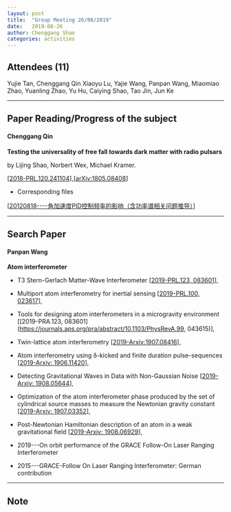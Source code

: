 ```yaml
---
layout: post
title:  "Group Meeting 26/08/2019"
date:   2019-08-26
author: Chenggang Shao
categories: activities
---
```


## Attendees (11)

Yujie Tan, Chenggang Qin Xiaoyu Lu, Yajie Wang, Panpan Wang, Miaomiao Zhao, Yuanling Zhao, Yu Hu, Caiying Shao, Tao Jin, Jun Ke

---

## Paper Reading/Progress of the subject

#### Chenggang Qin

**Testing the universality of free fall towards dark matter with radio pulsars**

by Lijing Shao, Norbert Wex, Michael Kramer. 

[[2018-PRL.120.241104](https://journals.aps.org/prl/abstract/10.1103/PhysRevLett.120.241104)],[[arXiv:1805.08408](https://arxiv.org/abs/1805.08408v1)]

- Corresponding files

[[20120818----角加速度PID控制频率的影响（含功率谱相关问题推导）](https://mail.163.com/js6/main.jsp?sid=FABTcnArCrcSAwSWBXrrqIVMjXErgZSA&df=unknow#module=read.ReadModule%7C%7B%22area%22%3A%22normal%22%2C%22isThread%22%3Afalse%2C%22viewType%22%3A%22%22%2C%22id%22%3A%22201%3A1tbiyQoY0lQHGBUtTgAAs0%22%2C%22fid%22%3A1%7D)]

---


## Search Paper 

#### Panpan Wang

**Atom interferometer**

- T3 Stern-Gerlach Matter-Wave Interferometer
[[2019-PRL.123, 083601](https://journals.aps.org/prl/abstract/10.1103/PhysRevLett.123.083601)], 

- Multiport atom interferometry for inertial sensing
[[2019-PRL.100, 023617](https://journals.aps.org/pra/abstract/10.1103/PhysRevA.100.023617)], 

- Tools for designing atom interferometers in a microgravity environment
[[2019-PRA.123, 083601](https://journals.aps.org/pra/abstract/10.1103/PhysRevA.99, 043615)],

- Twin-lattice atom interferometry
[[2019-Arxiv:1907.08416](https://arxiv.org/pdf/1907.08416.pdf)], 

- Atom interferometry using δ-kicked and finite duration pulse-sequences
[[2019-Arxiv: 1906.11420](https://arxiv.org/pdf/1906.11420.pdf)],

- Detecting Gravitational Waves in Data with Non-Gaussian Noise
[[2019-Arxiv: 1908.05644](https://arxiv.org/pdf/1908.05644.pdf)],

- Optimization of the atom interferometer phase produced by the set of cylindrical source masses to measure the Newtonian gravity constant
[[2019-Arxiv: 1907.03352](https://arxiv.org/pdf/1907.03352.pdf)],

- Post-Newtonian Hamiltonian description of an atom in a weak gravitational field
[[2019-Arxiv: 1908.06929](https://arxiv.org/pdf/1908.06929.pdf)],


- 2019---On orbit performance of the GRACE Follow-On Laser Ranging Interferometer

- 2015---GRACE-Follow On Laser Ranging Interferometer: German contribution

---


## Note


